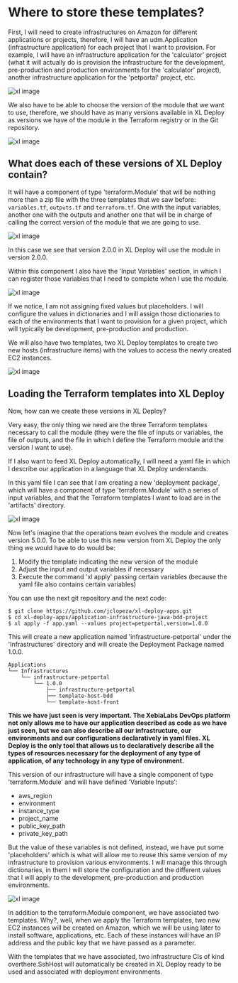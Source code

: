 # Where to store these templates?
First, I will need to create infrastructures on Amazon for different applications or projects, therefore, I will have an udm.Application (infrastructure application) for each project that I want to provision. For example, I will have an infrastructure application for the 'calculator' project (what it will actually do is provision the infrastructure for the development, pre-production and production environments for the 'calculator' project), another infrastructure application for the 'petportal' project, etc.

![xl image](img_001.png)

We also have to be able to choose the version of the module that we want to use, therefore, we should have as many versions available in XL Deploy as versions we have of the module in the Terraform registry or in the Git repository.

![xl image](img_002.png)

## What does each of these versions of XL Deploy contain?

It will have a component of type 'terraform.Module' that will be nothing more than a zip file with the three templates that we saw before: `variables.tf`, `outputs.tf` and `terraform.tf`. One with the input variables, another one with the outputs and another one that will be in charge of calling the correct version of the module that we are going to use.

![xl image](img_003.png)

In this case we see that version 2.0.0 in XL Deploy will use the module in version 2.0.0.

Within this component I also have the 'Input Variables' section, in which I can register those variables that I need to complete when I use the module.

![xl image](img_005.png)

If we notice, I am not assigning fixed values but placeholders. I will configure the values in dictionaries and I will assign those dictionaries to each of the environments that I want to provision for a given project, which will typically be development, pre-production and production.

We will also have two templates, two XL Deploy templates to create two new hosts (infrastructure items) with the values to access the newly created EC2 instances.

![xl image](img_006.png)

## Loading the Terraform templates into XL Deploy

Now, how can we create these versions in XL Deploy?

Very easy, the only thing we need are the three Terraform templates necessary to call the module (they were the file of inputs or variables, the file of outputs, and the file in which I define the Terraform module and the version I want to use).

If I also want to feed XL Deploy automatically, I will need a yaml file in which I describe our application in a language that XL Deploy understands.

In this yaml file I can see that I am creating a new 'deployment package', which will have a component of type 'terraform.Module' with a series of input variables, and that the Terraform templates I want to load are in the 'artifacts' directory.

![xl image](img_007.png)

Now let's imagine that the operations team evolves the module and creates version 5.0.0. To be able to use this new version from XL Deploy the only thing we would have to do would be:

1. Modify the template indicating the new version of the module
2. Adjust the input and output variables if necessary
3. Execute the command 'xl apply' passing certain variables (because the yaml file also contains certain variables)

You can use the next git repository and the next code:

```
$ git clone https://github.com/jclopeza/xl-deploy-apps.git
$ cd xl-deploy-apps/application-infrastructure-java-bdd-project
$ xl apply -f app.yaml --values project=petportal,version=1.0.0
```

This will create a new application named 'infrastructure-petportal' under the 'Infrastructures' directory and will create the Deployment Package named 1.0.0.

```
Applications
└── Infrastructures
    └── infrastructure-petportal
        └── 1.0.0
            ├── infrastructure-petportal
            ├── template-host-bdd
            └── template-host-front
```

**This we have just seen is very important. The XebiaLabs DevOps platform not only allows me to have our application described as code as we have just seen, but we can also describe all our infrastructure, our environments and our configurations declaratively in yaml files. XL Deploy is the only tool that allows us to declaratively describe all the types of resources necessary for the deployment of any type of application, of any technology in any type of environment.**

This version of our infrastructure will have a single component of type 'terraform.Module' and will have defined 'Variable Inputs':
* aws_region
* environment
* instance_type
* project_name
* public_key_path
* private_key_path

But the value of these variables is not defined, instead, we have put some 'placeholders' which is what will allow me to reuse this same version of my infrastructure to provision various environments. I will manage this through dictionaries, in them I will store the configuration and the different values that I will apply to the development, pre-production and production environments.

![xl image](img_008.png)

In addition to the terraform.Module component, we have associated two templates. Why?, well, when we apply the Terraform templates, two new EC2 instances will be created on Amazon, which we will be using later to install software, applications, etc. Each of these instances will have an IP address and the public key that we have passed as a parameter.

With the templates that we have associated, two infrastructure CIs of kind overthere.SshHost will automatically be created in XL Deploy ready to be used and associated with deployment environments.